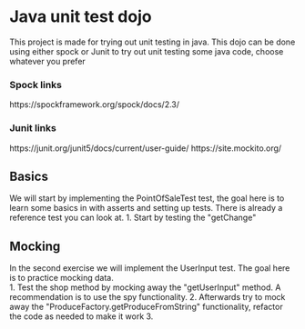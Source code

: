 <h1>Java unit test dojo</h1>
This project is made for trying out unit testing in java.
This dojo can be done using either spock or Junit to try out unit testing some java code, choose whatever you prefer

<h3>Spock links</h3>
https://spockframework.org/spock/docs/2.3/

<h3>Junit links</h3>
https://junit.org/junit5/docs/current/user-guide/
https://site.mockito.org/


<h2>Basics</h2>
We will start by implementing the PointOfSaleTest test, the goal here is to learn some basics in with asserts
and setting up tests.
There is already a reference test you can look at.
1. Start by testing the "getChange"



<h2>Mocking</h2>
In the second exercise we will implement the UserInput test. The goal here is to practice mocking data. <br>
1. Test the shop method by mocking away the "getUserInput" method. A recommendation is to use the spy functionality.
2. Afterwards try to mock away the "ProduceFactory.getProduceFromString" functionality, refactor the code as needed 
to make it work
3. 